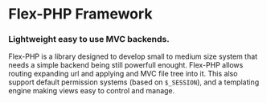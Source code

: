# Flex-PHP Framework
### Lightweight easy to use MVC backends.

Flex-PHP is a library designed to develop small to medium size system that needs a simple backend being still powerfull enought. Flex-PHP allows routing expanding url and applying and MVC file tree into it. This also support default permission systems (based on `$_SESSION`), and a templating engine making views easy to control and manage.
